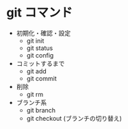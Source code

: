 # git コマンド
* 初期化・確認・設定
  * git init
  * git status
  * git config
* コミットするまで
  * git add
  * git commit
* 削除
  * git rm
* ブランチ系
  * git branch
  * git checkout (ブランチの切り替え)
